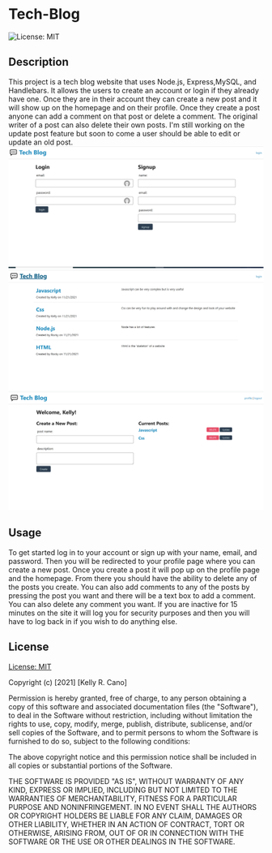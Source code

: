 # Tech-Blog

![License: MIT](https://img.shields.io/badge/License-MIT-success.svg)

## Description
This project is a tech blog website that uses Node.js, Express,MySQL, and Handlebars. It allows the users to create an account or login if they already have one. Once they are in their account they can create a new post and it will show up on the homepage and on their profile. Once they create a post anyone can add a comment on that post or delete a comment. The original writer of a post can also delete their own posts. I'm still working on the update post feature but soon to come a user should be able to edit or update an old post.
![login](Assets/login.png)
![homepage](Assets/homepage.png)
![profile](Assets/profile.png)

## Usage
To get started log in to your account or sign up with your name, email, and password. Then you will be redirected to your profile page where you can create a new post. Once you create a post it will pop up on the profile page and the homepage. From there you should have the ability to delete any of the posts you create. You can also add comments to any of the posts by pressing the post you want and there will be a text box to add a comment. You can also delete any comment you want. If you are inactive for 15 minutes on the site it will log you for security purposes and then you will have to log back in if you wish to do anything else.


## License

[License: MIT](https://opensource.org/licenses/MIT)

Copyright (c) [2021] [Kelly R. Cano]

Permission is hereby granted, free of charge, to any person obtaining a copy
of this software and associated documentation files (the "Software"), to deal
in the Software without restriction, including without limitation the rights
to use, copy, modify, merge, publish, distribute, sublicense, and/or sell
copies of the Software, and to permit persons to whom the Software is
furnished to do so, subject to the following conditions:

The above copyright notice and this permission notice shall be included in all
copies or substantial portions of the Software.

THE SOFTWARE IS PROVIDED "AS IS", WITHOUT WARRANTY OF ANY KIND, EXPRESS OR
IMPLIED, INCLUDING BUT NOT LIMITED TO THE WARRANTIES OF MERCHANTABILITY,
FITNESS FOR A PARTICULAR PURPOSE AND NONINFRINGEMENT. IN NO EVENT SHALL THE
AUTHORS OR COPYRIGHT HOLDERS BE LIABLE FOR ANY CLAIM, DAMAGES OR OTHER
LIABILITY, WHETHER IN AN ACTION OF CONTRACT, TORT OR OTHERWISE, ARISING FROM,
OUT OF OR IN CONNECTION WITH THE SOFTWARE OR THE USE OR OTHER DEALINGS IN THE
SOFTWARE.

